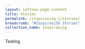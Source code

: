 ```yaml
---
layout: leftnav-page-content
title: Stories
permalink: /inspirasisg-1/stories/
breadcrumb: "#InspirasiSG Stories"
collection_name: inspirasisg
---
```


Testing
